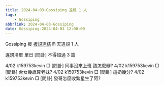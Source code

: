 ```yaml
---
title: 2024-04-03-Gossiping 違規 1 人
tags:
    - Gossiping
abbrlink: 2024-04-03-Gossiping
date: Gossiping-2024-04-03 12:00:00
---
```

Gossiping 板 [板規連結](https://www.ptt.cc/bbs/Gossiping/M.1637425085.A.07D.html)
昨天違規 1 人
<!-- more -->

違規清單
單日 [問卦] 不得超過 3 篇

4/02 k159753kevin □ [問卦] 同事沒來上班 該怎麼辦?
4/02 k159753kevin □ [問卦] 台女幾歲算老妹?
4/02 k159753kevin □ [問卦] 這奶幾分?
4/02 k159753kevin □ [問卦] 發哥怎麼收繁星生了阿?